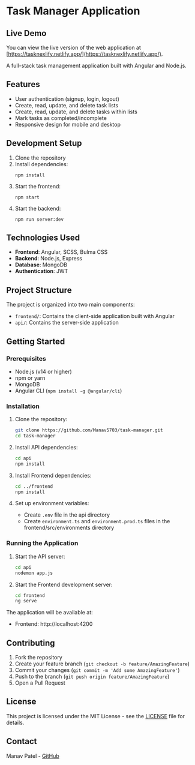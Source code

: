# Task Manager Application

## Live Demo
You can view the live version of the web application at [https://tasknexlify.netlify.app/](https://tasknexlify.netlify.app/).

A full-stack task management application built with Angular and Node.js.

## Features

- User authentication (signup, login, logout)
- Create, read, update, and delete task lists
- Create, read, update, and delete tasks within lists
- Mark tasks as completed/incomplete
- Responsive design for mobile and desktop

## Development Setup

1. Clone the repository
2. Install dependencies:
   ```
   npm install
   ```
3. Start the frontend:
   ```
   npm start
   ```
4. Start the backend:
   ```
   npm run server:dev
   ```

## Technologies Used

- **Frontend**: Angular, SCSS, Bulma CSS
- **Backend**: Node.js, Express
- **Database**: MongoDB
- **Authentication**: JWT

## Project Structure

The project is organized into two main components:

- `frontend/`: Contains the client-side application built with Angular
- `api/`: Contains the server-side application

## Getting Started

### Prerequisites

- Node.js (v14 or higher)
- npm or yarn
- MongoDB
- Angular CLI (`npm install -g @angular/cli`)

### Installation

1. Clone the repository:
   ```bash
   git clone https://github.com/Manav5703/task-manager.git
   cd task-manager
   ```

2. Install API dependencies:
   ```bash
   cd api
   npm install
   ```

3. Install Frontend dependencies:
   ```bash
   cd ../frontend
   npm install
   ```

4. Set up environment variables:
   - Create `.env` file in the api directory
   - Create `environment.ts` and `environment.prod.ts` files in the frontend/src/environments directory

### Running the Application

1. Start the API server:
   ```bash
   cd api
   nodemon app.js
   ```

2. Start the Frontend development server:
   ```bash
   cd frontend
   ng serve
   ```

The application will be available at:
- Frontend: http://localhost:4200

## Contributing

1. Fork the repository
2. Create your feature branch (`git checkout -b feature/AmazingFeature`)
3. Commit your changes (`git commit -m 'Add some AmazingFeature'`)
4. Push to the branch (`git push origin feature/AmazingFeature`)
5. Open a Pull Request

## License

This project is licensed under the MIT License - see the [LICENSE](LICENSE) file for details.

## Contact

Manav Patel - [GitHub](https://github.com/Manav5703)
